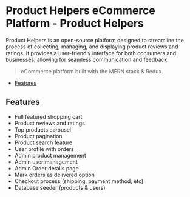 # Product Helpers eCommerce Platform - Product Helpers

Product Helpers is an open-source platform designed to streamline the process of collecting, managing, and displaying product reviews and ratings. It provides a user-friendly interface for both consumers and businesses, allowing for seamless communication and feedback.

> eCommerce platform built with the MERN stack & Redux.

<!-- toc -->

- [Features](#features)
<!-- tocstop -->

## Features

- Full featured shopping cart
- Product reviews and ratings
- Top products carousel
- Product pagination
- Product search feature
- User profile with orders
- Admin product management
- Admin user management
- Admin Order details page
- Mark orders as delivered option
- Checkout process (shipping, payment method, etc)
- Database seeder (products & users)
